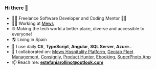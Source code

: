 ### Hi there 👋

- 👩‍💻 Freelance Software Developer and Coding Mentor 👩‍🏫
- 👩‍💻 Working at <a href="https://github.com/MewsSystems/mews" target="_blank">Mews</a>
- 🌐 Making the tech world a better place, diverse and accessible to everyone!
- 🌎 Living in Spain
- 🔧 I use daily __C#__, __TypeScript__, __Angular__, __SQL Server__, __Azure__...
- 💼 I collaborated on: <a href="https://www.mews.com/en" target="_blank">Mews Hospitality Platform</a>, <a href="https://www.geotab.com" target="_blank">Geotab Fleet Management</a>, <a href="https://www.consignlyhq.com/" target="_blank">Consignly</a>, <a href="http://www.producthunter.com" target="_blank">Product Hunter</a>, <a href="https://www.ebooking.com.ar/" target="_blank">Ebooking</a>, <a href="http://moonlighting.io/superphoto-browse-effects">SuperPhoto App</a>
- 📫 Reach me: **estefaniarollino@outlook.com**

